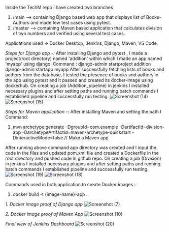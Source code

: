 Inside the TechM repo I have created two branches
1. /main --> containing Django based web app that displays list of Books-Authors and made few test cases using pytest.
2. /master --> containing Maven based application that calculates division of two numbers and verified using several test cases.

Applications used => Docker Desktop, Jenkins, Django, Maven, VS Code.

*Steps for Django app -:*
After installing Django and pytest , I made a project(root directory) named 'addition' within which I made an app named 'myapp' using django.
Command : django-admin startproject addition
          django-admin startapp myapp
After successfully fetching lists of books and authors from the database, I tested the presence of books and authors in the app using pytest and it passed and created its docker-image using dockerhub.
On creating a job (Addition_pipeline) in jenkins I installed necessary plugins and after setting paths and running batch commands I established pipeline and successfully run testing.
![Screenshot (14)](https://github.com/user-attachments/assets/d93d1fc5-4be6-455e-ae1d-09ee55635b73)
![Screenshot (15)](https://github.com/user-attachments/assets/63d174a5-4455-4d56-8200-9c7db7aab716)

*Steps for Maven application -:*
After installing Maven and setting the path I 
Command:
1. mvn archetype:generate -DgroupId=com.example -DartifactId=division-app -DarchetypeArtifactId=maven-archetype-quickstart -DinteractiveMode=false // Make a Maven app

After running above command app directory was created and I input the code in the files and updated pom.xml file and created a Dockerfile in the root directory and pushed code in github repo.
On creating a job (Division) in jenkins I installed necessary plugins and after setting paths and running batch commands I established pipeline and successfully run testing.
![Screenshot (19)](https://github.com/user-attachments/assets/71dcdf27-ad47-4ef1-803a-224ab2b449a1)
![Screenshot (18)](https://github.com/user-attachments/assets/66cb595d-e8cc-4459-84b8-592c78e84d6a)

Commands used in both application to create Docker images : 
1. docker build -t {image-name}-app .

*1. Docker image proof of Django app*
   ![Screenshot (7)](https://github.com/user-attachments/assets/2f735f12-428d-4c07-9b7a-3fdb39e57be8)

*2. Docker image proof of Maven App*
   ![Screenshot (10)](https://github.com/user-attachments/assets/2c12f017-6892-44be-9b6b-ec5a805d0f40)

*Final view of Jenkins Dashboard*
![Screenshot (20)](https://github.com/user-attachments/assets/3a247b93-daa5-45bd-9e1c-0c5a562f5f2b)

